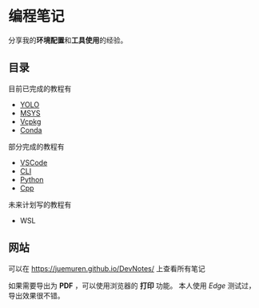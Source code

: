 # 编程笔记

分享我的**环境配置**和**工具使用**的经验。

## 目录

目前已完成的教程有
  - [YOLO](./docs/markdown/YOLO.md)
  - [MSYS](./docs/markdown/MSYS.md)
  - [Vcpkg](./docs/markdown/Vcpkg.md)
  - [Conda](./docs/markdown/Conda.md)

部分完成的教程有
  - [VSCode](./docs/markdown/VSCode.md)
  - [CLI](./docs/markdown/CLI.md)
  - [Python](./docs/markdown/Python.md)
  - [Cpp](./docs/markdown/Cpp.md)

未来计划写的教程有
  - WSL

## 网站

可以在 https://juemuren.github.io/DevNotes/ 上查看所有笔记

如果需要导出为 **PDF** ，可以使用浏览器的 **打印** 功能。
本人使用 *Edge* 测试过，导出效果很不错。